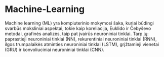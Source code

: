 # Machine-Learning
Machine learning (ML) yra kompiuterinio mokymosi šaka, kuriai būdingi svarbūs moksliniai aspektai, tokie kaip koreliacija, Euklido ir Čebyševo metodai, grafinės analizės, taip pat įvairūs neuroniniai tinklai. Tarp jų: paprastieji neuroniniai tinklai (NN), rekurentiniai neuroniniai tinklai (RNN), ilgos trumpalaikės atminties neuroniniai tinklai (LSTM), grįžtamieji vienetai (GRU) ir konvoliuciniai neuroniniai tinklai (CNN).

